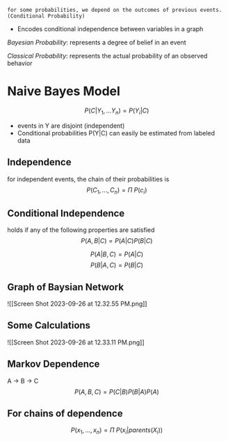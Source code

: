 	for some probabilities, we depend on the outcomes of previous events. (Conditional Probability)
- Encodes conditional independence between variables  in a graph


_Bayesian Probability_: represents a degree of belief in an event 

_Classical Probability_: represents the actual probability of an observed behavior

# Naive Bayes Model
$$ P(C|Y_1,...Y_n) = P(Y_i|C)$$
- events in Y are disjoint (independent)
- Conditional probabilities P(Y|C) can easily be estimated from labeled data 

## Independence
for independent events, the chain of their probabilities is
$$P(C_1,...,C_n) = \Pi\: P(c_i)$$

## Conditional Independence
holds if any of the following properties are  satisfied
$$ P(A,B | C) = P(A|C) P(B|C)$$

$$P(A|B,C) = P(A|C)$$
$$P(B | A,C) = P(B|C)$$

## Graph of Baysian Network
![[Screen Shot 2023-09-26 at 12.32.55 PM.png]]

## Some Calculations 
![[Screen Shot 2023-09-26 at 12.33.11 PM.png]]

## Markov Dependence
A -> B -> C
$$P(A,B,C)=P(C|B)P(B|A)P(A)$$

## For chains of dependence
$$P(x_1,...,x_n) = \Pi \: P(x_i|parents(X_i))$$
